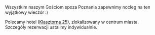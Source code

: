 Wszystkim naszym Gościom spoza Poznania zapewnimy nocleg na ten wyjątkowy wieczór :)

Polecamy hotel ([Klasztorna 25](http://www.klasztorna25.pl/)), zlokalizowany w centrum miasta. Szczegóły rezerwacji ustalimy indywidualnie.
